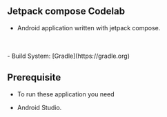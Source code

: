 ## Jetpack compose Codelab
- Android  application written with jetpack compose.
<br>


<br>
- Build System: [Gradle](https://gradle.org)


## Prerequisite
- To run these application you need 
* Android Studio.
<br>


